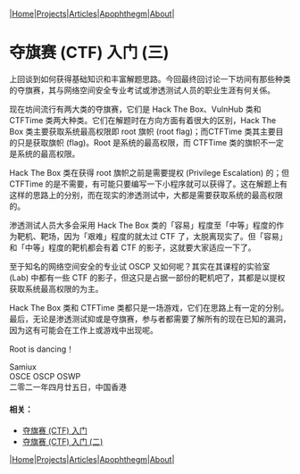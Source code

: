 |[Home](/README.md)|[Projects](/projects.md)|[Articles](/articles.md)|[Apophthegm](/apophthegm.md)|[About](/about.md)|


# 夺旗赛 (CTF) 入门 (三)

上回谈到如何获得基础知识和丰富解题思路。今回最终回讨论一下坊间有那些种类的夺旗赛，其与网络空间安全专业考试或渗透测试人员的职业生涯有何关係。

现在坊间流行有两大类的夺旗赛，它们是 Hack The Box、VulnHub 类和 CTFTime 类两大种类。它们在解题时在方向方面有着很大的区别，Hack The Box 类主要获取系统最高权限即 root 旗帜 (root flag)；而CTFTime 类其主要目的只是获取旗帜 (flag)。Root 是系统的最高权限，而 CTFTime 类的旗帜不一定是系统的最高权限。

Hack The Box 类在获得 root 旗帜之前是需要提权 (Privilege Escalation)  的；但 CTFTime 的是不需要，有可能只要编写一下小程序就可以获得了。这在解题上有这样的思路上的分别，而在现实的渗透测试中，大都是需要获取系统的最高权限的。

渗透测试人员大多会采用 Hack The Box 类的「容易」程度至「中等」程度的作为靶机、靶场，因为「艰难」程度的就太过 CTF 了，太脱离现实了。但「容易」和「中等」程度的靶机都会有着 CTF 的影子，这就要大家适应一下了。

至于知名的网络空间安全的专业试 OSCP 又如何呢？其实在其课程的实验室 (Lab) 中都有一些 CTF 的影子，但这只是占据一部份的靶机吧了，其都是以提权获取系统最高权限的为主。

Hack The Box 类和 CTFTime 类都只是一场游戏，它们在思路上有一定的分别。最后，无论是渗透测试抑或是夺旗赛，参与者都需要了解所有的现在已知的漏洞，因为这有可能会在工作上或游戏中出现呢。

Root is dancing！

Samiux   
OSCE  OSCP  OSWP   
二零二一年四月廿五日，中国香港    

#### 相关：
- [夺旗赛 (CTF) 入门](/ctf_noob.md)
- [夺旗赛 (CTF) 入门 (二)](/ctf_noob_2.md)

|[Home](/README.md)|[Projects](/projects.md)|[Articles](/articles.md)|[Apophthegm](/apophthegm.md)|[About](/about.md)|

